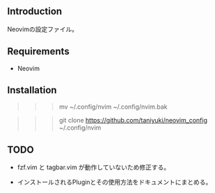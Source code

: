 ## Introduction

Neovimの設定ファイル。


## Requirements

- Neovim


## Installation

>>> mv ~/.config/nvim ~/.config/nvim.bak

>>> git clone https://github.com/taniyuki/neovim_config ~/.config/nvim


## TODO

- fzf.vim と tagbar.vim が動作していないため修正する。

- インストールされるPluginとその使用方法をドキュメントにまとめる。

